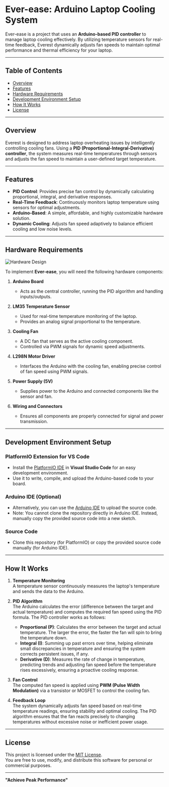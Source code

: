 # Ever-ease: Arduino Laptop Cooling System

Ever-ease is a project that uses an **Arduino-based PID controller** to manage laptop cooling effectively. By utilizing temperature sensors for real-time feedback, Everest dynamically adjusts fan speeds to maintain optimal performance and thermal efficiency for your laptop.

---

## Table of Contents

- [Overview](#overview)
- [Features](#features)
- [Hardware Requirements](#hardware-requirements)
- [Development Environment Setup](#development-environment-setup)
- [How It Works](#how-it-works)
- [License](#license)

---

## Overview

Everest is designed to address laptop overheating issues by intelligently controlling cooling fans. Using a **PID (Proportional-Integral-Derivative) controller**, the system measures real-time temperatures through sensors and adjusts the fan speed to maintain a user-defined target temperature.

---

## Features

- **PID Control**: Provides precise fan control by dynamically calculating proportional, integral, and derivative responses.
- **Real-Time Feedback**: Continuously monitors laptop temperature using sensors for optimal adjustments.
- **Arduino-Based**: A simple, affordable, and highly customizable hardware solution.
- **Dynamic Cooling**: Adjusts fan speed adaptively to balance efficient cooling and low noise levels.

---

## Hardware Requirements
![Hardware Design](https://github.com/user-attachments/assets/9b2caf2a-ea04-418c-aa78-6a9f46d860f5)

To implement **Ever-ease**, you will need the following hardware components:

1. **Arduino Board**  
   - Acts as the central controller, running the PID algorithm and handling inputs/outputs.

2. **LM35 Temperature Sensor**  
   - Used for real-time temperature monitoring of the laptop.  
   - Provides an analog signal proportional to the temperature.

3. **Cooling Fan**  
   - A DC fan that serves as the active cooling component.  
   - Controlled via PWM signals for dynamic speed adjustments.

4. **L298N Motor Driver**
   - Interfaces the Arduino with the cooling fan, enabling precise control of fan speed using PWM signals.

5. **Power Supply (5V)**  
   - Supplies power to the Arduino and connected components like the sensor and fan.

6. **Wiring and Connectors**  
   - Ensures all components are properly connected for signal and power transmission.

---

## Development Environment Setup

### PlatformIO Extension for VS Code  
- Install the [PlatformIO IDE](https://platformio.org/install/ide?install=vscode) in **Visual Studio Code** for an easy development environment.  
- Use it to write, compile, and upload the Arduino-based code to your board.  

### Arduino IDE (Optional)  
- Alternatively, you can use the [Arduino IDE](https://www.arduino.cc/en/software) to upload the source code.  
- Note: You cannot clone the repository directly in Arduino IDE. Instead, manually copy the provided source code into a new sketch.  

### Source Code  
- Clone this repository (for PlatformIO) or copy the provided source code manually (for Arduino IDE).  

---

## How It Works

1. **Temperature Monitoring**  
   A temperature sensor continuously measures the laptop's temperature and sends the data to the Arduino.

2. **PID Algorithm**  
   The Arduino calculates the error (difference between the target and actual temperature) and computes the required fan speed using the PID formula. The PID controller works as follows:
   
   - **Proportional (P)**: Calculates the error between the target and actual temperature. The larger the error, the faster the fan will spin to bring the temperature down.
   - **Integral (I)**: Summing up past errors over time, helping eliminate small discrepancies in temperature and ensuring the system corrects persistent issues, if any.
   - **Derivative (D)**: Measures the rate of change in temperature, predicting trends and adjusting fan speed before the temperature rises excessively, ensuring a proactive cooling response.

3. **Fan Control**  
   The computed fan speed is applied using **PWM (Pulse Width Modulation)** via a transistor or MOSFET to control the cooling fan.

4. **Feedback Loop**  
   The system dynamically adjusts fan speed based on real-time temperature readings, ensuring stability and optimal cooling. The PID algorithm ensures that the fan reacts precisely to changing temperatures without excessive noise or inefficient power usage.

---

## License

This project is licensed under the [MIT License](LICENSE).  
You are free to use, modify, and distribute this software for personal or commercial purposes.

---

**"Achieve Peak Performance"**
